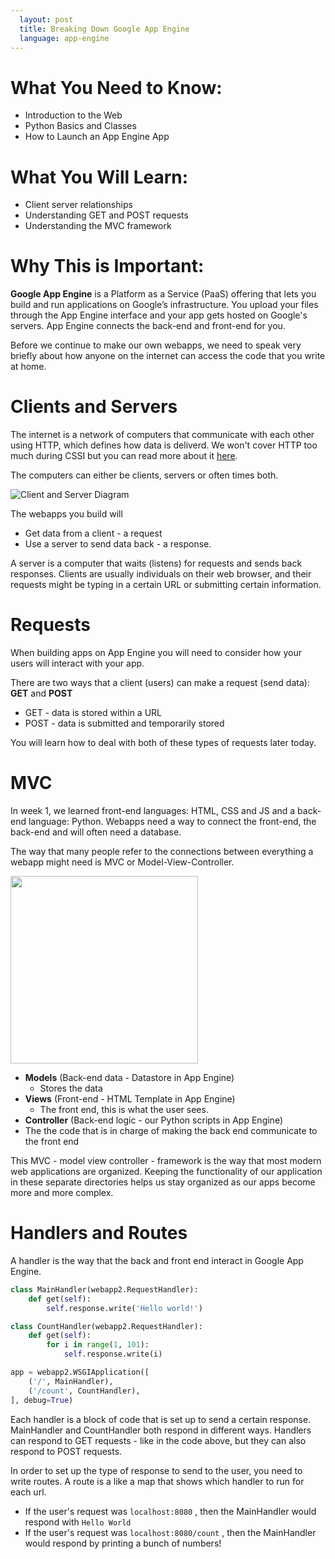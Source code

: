 ```yaml
---
  layout: post
  title: Breaking Down Google App Engine
  language: app-engine
---
```

# What You Need to Know:
+ Introduction to the Web
+ Python Basics and Classes
+ How to Launch an App Engine App

# What You Will Learn:
+ Client server relationships
+ Understanding GET and POST requests
+ Understanding the MVC framework

# Why This is Important:
**Google App Engine** is a Platform as a Service (PaaS) offering that lets you build and run applications on Google’s infrastructure. You upload your files through the App Engine interface and your app gets hosted on Google's servers. App Engine connects the back-end and front-end for you.

Before we continue to make our own webapps, we need to speak very briefly about how anyone on the internet can access the code that you write at home.

# Clients and Servers
The internet is a network of computers that communicate with each other using HTTP, which defines how data is deliverd. We won't cover HTTP too much during CSSI but you can read more about it [here](http://www.tutorialspoint.com/http/http_overview.htm).

The computers can either be clients, servers or often times both.

![Client and Server Diagram](https://mdn.mozillademos.org/files/4291/client-server.png)

The webapps you build will
* Get data from a client -  a request
* Use a server to send data back -  a response.

A server is a computer that waits (listens) for requests and sends back responses. Clients are usually individuals on their web browser, and their requests might be typing in a certain URL or submitting certain information.

# Requests
When building apps on App Engine you will need to consider how your users will interact with your app.

There are two ways that a client (users) can make a request (send data): **GET** and **POST**
 + GET - data is stored within a URL
 + POST - data is submitted and temporarily stored

You will learn how to deal with both of these types of requests later today.

# MVC
In week 1, we learned front-end languages: HTML, CSS and JS and a back-end language: Python. Webapps need a way to connect the front-end, the back-end and will often need a database.

The way that many people refer to the connections between everything a webapp might need is MVC or Model-View-Controller.

<img src="http://lh3.ggpht.com/aviadezra/SHj6gLRSkSI/AAAAAAAAALg/0xkCGOXuefc/image_thumb3.png?imgmax=800" width=300px>

+ **Models** (Back-end data - Datastore in App Engine)
  + Stores the data
+ **Views** (Front-end - HTML Template in App Engine)
  + The front end, this is what the user sees.
+ **Controller** (Back-end logic - our Python scripts in App Engine)
 + The  the code that is in charge of making the back end  communicate to the front end

This MVC - model view controller - framework is the way that most modern web applications are organized.
Keeping the functionality of our application in these separate directories helps us stay organized as our apps become more and more complex.

# Handlers and Routes

A handler is the way that the back and front end interact in Google App Engine.

```python
class MainHandler(webapp2.RequestHandler):
    def get(self):
        self.response.write('Hello world!')

class CountHandler(webapp2.RequestHandler):
    def get(self):
        for i in range(1, 101):
            self.response.write(i)

app = webapp2.WSGIApplication([
    ('/', MainHandler),
    ('/count', CountHandler),
], debug=True)
```

Each handler is a block of code that is set up to send a certain response. MainHandler and CountHandler both respond in different ways. Handlers can respond to GET requests - like in the code above, but they can also respond to POST requests.

In order to set up the type of response to send to the user, you need to write routes. A route is a like a map that shows which handler to run for each url.
* If the user's request was `localhost:8080` , then the MainHandler would respond with `Hello World`
* If the user's request was `localhost:8080/count` , then the MainHandler would respond by printing a bunch of numbers!
